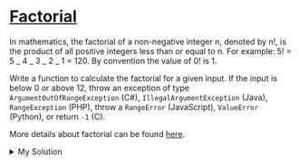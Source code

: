 # [Factorial](https://www.codewars.com/kata/54ff0d1f355cfd20e60001fc)

In mathematics, the factorial of a non-negative integer n, denoted by n!, is the product of all positive integers less than or equal to n. For example: 5! = 5 _ 4 _ 3 _ 2 _ 1 = 120. By convention the value of 0! is 1.

Write a function to calculate the factorial for a given input. If the input is below 0 or above 12, throw an exception of type `ArgumentOutOfRangeException` (C#), `IllegalArgumentException` (Java), `RangeException` (PHP), throw a `RangeError` (JavaScript), `ValueError` (Python), or return `-1` (C).

More details about factorial can be found [here](https://www.wikiwand.com/en/Factorial).

<details><summary>My Solution</summary>

```js
function factorial(n) {
  if (n === 0) {
    return 1
  } else if (n < 0 || n > 12) {
    throw new RangeError()
  } else {
    return n * factorial(n - 1)
  }
}
```

</details>
